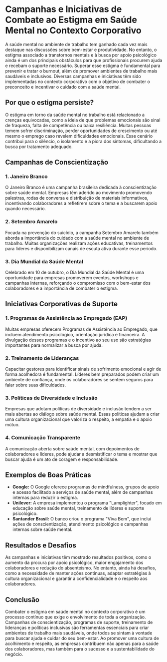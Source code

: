 
# Campanhas e Iniciativas de Combate ao Estigma em Saúde Mental no Contexto Corporativo

A saúde mental no ambiente de trabalho tem ganhado cada vez mais destaque nas discussões sobre bem-estar e produtividade. No entanto, o estigma associado a transtornos mentais e à busca por apoio psicológico ainda é um dos principais obstáculos para que profissionais procurem ajuda e recebam o suporte necessário. Superar esse estigma é fundamental para prevenir e tratar o burnout, além de promover ambientes de trabalho mais saudáveis e inclusivos. Diversas campanhas e iniciativas têm sido implementadas no contexto corporativo com o objetivo de combater o preconceito e incentivar o cuidado com a saúde mental.

## Por que o estigma persiste?

O estigma em torno da saúde mental no trabalho está relacionado a crenças equivocadas, como a ideia de que problemas emocionais são sinal de fraqueza, falta de competência ou baixa resiliência. Muitas pessoas temem sofrer discriminação, perder oportunidades de crescimento ou até mesmo o emprego caso revelem dificuldades emocionais. Esse cenário contribui para o silêncio, o isolamento e a piora dos sintomas, dificultando a busca por tratamento adequado.

## Campanhas de Conscientização

### 1. **Janeiro Branco**
O Janeiro Branco é uma campanha brasileira dedicada à conscientização sobre saúde mental. Empresas têm aderido ao movimento promovendo palestras, rodas de conversa e distribuição de materiais informativos, incentivando colaboradores a refletirem sobre o tema e a buscarem apoio quando necessário.

### 2. **Setembro Amarelo**
Focada na prevenção do suicídio, a campanha Setembro Amarelo também aborda a importância do cuidado com a saúde mental no ambiente de trabalho. Muitas organizações realizam ações educativas, treinamentos para líderes e disponibilizam canais de escuta ativa durante esse período.

### 3. **Dia Mundial da Saúde Mental**
Celebrado em 10 de outubro, o Dia Mundial da Saúde Mental é uma oportunidade para empresas promoverem eventos, workshops e campanhas internas, reforçando o compromisso com o bem-estar dos colaboradores e a importância de combater o estigma.

## Iniciativas Corporativas de Suporte

### 1. **Programas de Assistência ao Empregado (EAP)**
Muitas empresas oferecem Programas de Assistência ao Empregado, que incluem atendimento psicológico, orientação jurídica e financeira. A divulgação desses programas e o incentivo ao seu uso são estratégias importantes para normalizar a busca por ajuda.

### 2. **Treinamento de Lideranças**
Capacitar gestores para identificar sinais de sofrimento emocional e agir de forma acolhedora é fundamental. Líderes bem preparados podem criar um ambiente de confiança, onde os colaboradores se sentem seguros para falar sobre suas dificuldades.

### 3. **Políticas de Diversidade e Inclusão**
Empresas que adotam políticas de diversidade e inclusão tendem a ser mais abertas ao diálogo sobre saúde mental. Essas políticas ajudam a criar uma cultura organizacional que valoriza o respeito, a empatia e o apoio mútuo.

### 4. **Comunicação Transparente**
A comunicação aberta sobre saúde mental, com depoimentos de colaboradores e líderes, pode ajudar a desmistificar o tema e mostrar que buscar ajuda é um ato de coragem e responsabilidade.

## Exemplos de Boas Práticas

- **Google:** O Google oferece programas de mindfulness, grupos de apoio e acesso facilitado a serviços de saúde mental, além de campanhas internas para reduzir o estigma.
- **Unilever:** A empresa implementou o programa "Lamplighter", focado em educação sobre saúde mental, treinamento de líderes e suporte psicológico.
- **Santander Brasil:** O banco criou o programa "Viva Bem", que inclui ações de conscientização, atendimento psicológico e campanhas internas sobre saúde mental.

## Resultados e Desafios

As campanhas e iniciativas têm mostrado resultados positivos, como o aumento da procura por apoio psicológico, maior engajamento dos colaboradores e redução do absenteísmo. No entanto, ainda há desafios, como a necessidade de manter ações contínuas, adaptar estratégias à cultura organizacional e garantir a confidencialidade e o respeito aos colaboradores.

## Conclusão

Combater o estigma em saúde mental no contexto corporativo é um processo contínuo que exige o envolvimento de toda a organização. Campanhas de conscientização, programas de suporte, treinamento de lideranças e políticas inclusivas são ferramentas essenciais para criar ambientes de trabalho mais saudáveis, onde todos se sintam à vontade para buscar ajuda e cuidar do seu bem-estar. Ao promover uma cultura de acolhimento e respeito, as empresas contribuem não apenas para a saúde dos colaboradores, mas também para o sucesso e a sustentabilidade do negócio.
```
